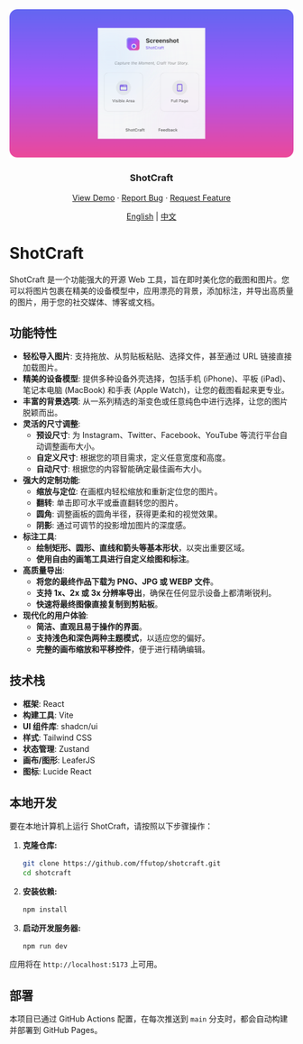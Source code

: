 <div align="center">
<img width="800" alt="ShotCraft Screenshot" src="public/og-image.png" />
<h3 align="center">ShotCraft</h3>
    <a href="https://shotcraft.ffutop.com">View Demo</a>
    ·
    <a href="https://github.com/ffutop/shotcraft/issues/new">Report Bug</a>
    ·
    <a href="https://github.com/ffutop/shotcraft/issues/new">Request Feature</a>
  </p>

[English](README.md) |
[中文](README_CN.md)

</div>


# ShotCraft

ShotCraft 是一个功能强大的开源 Web 工具，旨在即时美化您的截图和图片。您可以将图片包裹在精美的设备模型中，应用漂亮的背景，添加标注，并导出高质量的图片，用于您的社交媒体、博客或文档。

## 功能特性

- **轻松导入图片**: 支持拖放、从剪贴板粘贴、选择文件，甚至通过 URL 链接直接加载图片。
- **精美的设备模型**: 提供多种设备外壳选择，包括手机 (iPhone)、平板 (iPad)、笔记本电脑 (MacBook) 和手表 (Apple Watch)，让您的截图看起来更专业。
- **丰富的背景选项**: 从一系列精选的渐变色或任意纯色中进行选择，让您的图片脱颖而出。
- **灵活的尺寸调整**:
    - **预设尺寸**: 为 Instagram、Twitter、Facebook、YouTube 等流行平台自动调整画布大小。
    - **自定义尺寸**: 根据您的项目需求，定义任意宽度和高度。
    - **自动尺寸**: 根据您的内容智能确定最佳画布大小。
- **强大的定制功能**:
    - **缩放与定位**: 在画框内轻松缩放和重新定位您的图片。
    - **翻转**: 单击即可水平或垂直翻转您的图片。
    - **圆角**: 调整画板的圆角半径，获得更柔和的视觉效果。
    - **阴影**: 通过可调节的投影增加图片的深度感。
- **标注工具**:
    - **绘制矩形、圆形、直线和箭头等基本形状**，以突出重要区域。
    - **使用自由的画笔工具进行自定义绘图和标注**。
- **高质量导出**:
    - **将您的最终作品下载为 PNG、JPG 或 WEBP 文件**。
    - **支持 1x、2x 或 3x 分辨率导出**，确保在任何显示设备上都清晰锐利。
    - **快速将最终图像直接复制到剪贴板**。
- **现代化的用户体验**:
    - **简洁、直观且易于操作的界面**。
    - **支持浅色和深色两种主题模式**，以适应您的偏好。
    - **完整的画布缩放和平移控件**，便于进行精确编辑。

## 技术栈

- **框架**: React
- **构建工具**: Vite
- **UI 组件库**: shadcn/ui
- **样式**: Tailwind CSS
- **状态管理**: Zustand
- **画布/图形**: LeaferJS
- **图标**: Lucide React

## 本地开发

要在本地计算机上运行 ShotCraft，请按照以下步骤操作：

1. **克隆仓库:**
    ```bash
    git clone https://github.com/ffutop/shotcraft.git
    cd shotcraft
    ```

2. **安装依赖:**
    ```bash
    npm install
    ```

3. **启动开发服务器:**
    ```bash
    npm run dev
    ```
应用将在 `http://localhost:5173` 上可用。

## 部署

本项目已通过 GitHub Actions 配置，在每次推送到 `main` 分支时，都会自动构建并部署到 GitHub Pages。
